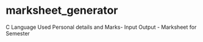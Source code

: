 # marksheet_generator
C Language Used
Personal details and Marks- Input
Output - Marksheet for Semester 
